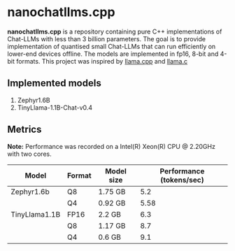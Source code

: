  # nanochatllms.cpp

**nanochatllms.cpp** is a repository containing pure C++ implementations of Chat-LLMs
with less than 3 billion parameters. The goal is to provide implementation of quantised
small Chat-LLMs that can run efficiently on lower-end devices offline. The models are
implemented in fp16, 8-bit and 4-bit formats. This project was inspired by
[llama.cpp](https://github.com/ggerganov/llama.cpp) and [llama.c](https://github.com/karpathy/llama2.c)

## Implemented models
1. Zephyr1.6B
2. TinyLlama-1.1B-Chat-v0.4


## Metrics

**Note:** Performance was recorded on a Intel(R) Xeon(R) CPU @ 2.20GHz with
two cores.

| Model | Format | Model size | Performance (tokens/sec) |
| ----- | ------ | ---------- | ------------------------ |
| Zephyr1.6b | Q8   | 1.75 GB |  5.2                     |
|            | Q4   | 0.92 GB |  5.58                    |
| TinyLlama1.1B | FP16 | 2.2 GB  |  6.3                  |
|               | Q8   | 1.17 GB |  8.7                  |
|               | Q4   | 0.6 GB  |  9.1                  |
